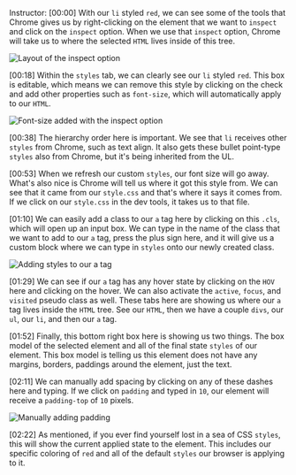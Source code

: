 Instructor: [00:00] With our `li` styled `red`, we can see some of the tools that Chrome gives us by right-clicking on the element that we want to `inspect` and click on the `inspect` option. When we use that `inspect` option, Chrome will take us to where the selected `HTML` lives inside of this tree.

![Layout of the inspect option](https://res.cloudinary.com/dg3gyk0gu/image/upload/v1550792075/transcript-images/debug-css-with-the-chrome-devtools-inspect-option.jpg)

[00:18] Within the `styles` tab, we can clearly see our `li` styled `red`. This box is editable, which means we can remove this style by clicking on the check and add other properties such as `font-size`, which will automatically apply to our `HTML`.

![Font-size added with the inspect option](https://res.cloudinary.com/dg3gyk0gu/image/upload/v1550792076/transcript-images/debug-css-with-the-chrome-devtools-font-size-added.jpg)

[00:38] The hierarchy order here is important. We see that `li` receives other `styles` from Chrome, such as text align. It also gets these bullet point-type `styles` also from Chrome, but it's being inherited from the UL.

[00:53] When we refresh our custom `styles`, our font size will go away. What's also nice is Chrome will tell us where it got this style from. We can see that it came from our `style.css` and that's where it says it comes from. If we click on our `style.css` in the dev tools, it takes us to that file.

[01:10] We can easily add a class to our `a` tag here by clicking on this `.cls`, which will open up an input box. We can type in the name of the class that we want to add to our `a` tag, press the plus sign here, and it will give us a custom block where we can type in `styles` onto our newly created class.

![Adding styles to our a tag](https://res.cloudinary.com/dg3gyk0gu/image/upload/v1550792076/transcript-images/debug-css-with-the-chrome-devtools-a-tag.jpg)

[01:29] We can see if our `a` tag has any hover state by clicking on the `HOV` here and clicking on the hover. We can also activate the `active`, `focus`, and `visited` pseudo class as well. These tabs here are showing us where our `a` tag lives inside the `HTML` tree. See our `HTML`, then we have a couple `divs`, our `ul`, our `li`, and then our `a` tag.

[01:52] Finally, this bottom right box here is showing us two things. The box model of the selected element and all of the final state `styles` of our element. This box model is telling us this element does not have any margins, borders, paddings around the element, just the text.

[02:11] We can manually add spacing by clicking on any of these dashes here and typing. If we click on `padding` and typed in `10`, our element will receive a `padding-top` of `10` pixels.

![Manually adding padding](https://res.cloudinary.com/dg3gyk0gu/image/upload/v1550792077/transcript-images/debug-css-with-the-chrome-devtools-padding.jpg)

[02:22] As mentioned, if you ever find yourself lost in a sea of CSS `styles`, this will show the current applied state to the element. This includes our specific coloring of `red` and all of the default `styles` our browser is applying to it.
